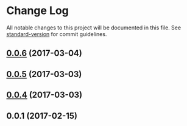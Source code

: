 # Change Log

All notable changes to this project will be documented in this file. See [standard-version](https://github.com/conventional-changelog/standard-version) for commit guidelines.


<a name="0.0.6"></a>
## [0.0.6](https://github.com/chenqingspring/lottie-angular2/compare/v0.0.5...v0.0.6) (2017-03-04)



<a name="0.0.5"></a>
## [0.0.5](https://github.com/chenqingspring/lottie-angular2/compare/v0.0.4...v0.0.5) (2017-03-03)



<a name="0.0.4"></a>
## [0.0.4](https://github.com/chenqingspring/lottie-angular2/compare/v0.0.1...v0.0.4) (2017-03-03)



<a name="0.0.1"></a>
## 0.0.1 (2017-02-15)
